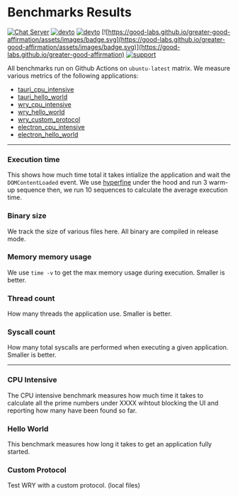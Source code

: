 # Benchmarks Results

[![Chat Server](https://img.shields.io/badge/chat-on%20discord-7289da.svg)](https://discord.gg/SpmNs4S)
[![devto](https://img.shields.io/badge/blog-dev.to-black.svg)](https://dev.to/tauri)
[![devto](https://img.shields.io/badge/documentation-tauri.studio-purple.svg)](https://tauri.studio/docs/getting-started/intro)
[![https://good-labs.github.io/greater-good-affirmation/assets/images/badge.svg](https://good-labs.github.io/greater-good-affirmation/assets/images/badge.svg)](https://good-labs.github.io/greater-good-affirmation)
[![support](https://img.shields.io/badge/sponsor-open%20collective-blue.svg)](https://opencollective.com/tauri)

All benchmarks run on Github Actions on `ubuntu-latest` matrix. We measure various metrics of the following applications:

- [tauri_cpu_intensive](https://github.com/tauri-apps/tauri/tree/feat/benches/core/tauri/bench/tests/cpu_intensive)
- [tauri_hello_world](https://github.com/tauri-apps/tauri/tree/feat/benches/core/tauri/bench/tests/helloworld)
- [wry_cpu_intensive](https://github.com/tauri-apps/wry/blob/feat/benches/bench/tests/src/cpu_intensive.rs)
- [wry_hello_world](https://github.com/tauri-apps/wry/blob/feat/benches/bench/tests/src/hello_world.rs)
- [wry_custom_protocol](https://github.com/tauri-apps/wry/blob/feat/benches/bench/tests/src/custom_protocol.rs)
- [electron_cpu_intensive](https://github.com/tauri-apps/benchmark_electron/tree/dev/apps/cpu_intensive)
- [electron_hello_world](https://github.com/tauri-apps/benchmark_electron/tree/dev/apps/hello_world)

---

### Execution time

This shows how much time total it takes intialize the application and wait the `DOMContentLoaded` event. We use [hyperfine](https://github.com/sharkdp/hyperfine) under the hood and run 3 warm-up sequence then, we run 10 sequences to calculate the average execution time.

### Binary size

We track the size of various files here. All binary are compiled in release mode.

### Memory memory usage

We use `time -v` to get the max memory usage during execution. Smaller is better.

### Thread count

How many threads the application use. Smaller is better.

### Syscall count

How many total syscalls are performed when executing a given application. Smaller is better.

---

### CPU Intensive

The CPU intensive benchmark measures how much time it takes to calculate all the prime numbers under XXXX wihtout blocking the UI and reporting how many have been found so far.

### Hello World

This benchmark measures how long it takes to get an application fully started.

### Custom Protocol

Test WRY with a custom protocol. (local files)
